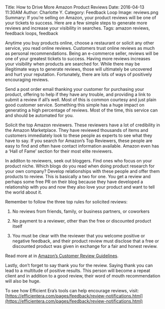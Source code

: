 Title: How to Drive More Amazon Product Reviews
Date: 2016-04-13 11:30AM
Author: Charlotte Y.
Category: Feedback Loop
Image: reviews.png
Summary: If you’re selling on Amazon, your product reviews will be one of your tickets to success. Here are a few simple steps to generate more reviews and increase your visibility in searches.
Tags: amazon reviews, feedback loops, feedback

Anytime you buy products online, choose a restaurant or solicit any other service, you read online reviews. Customers trust online reviews as much as personal recommendations. Being an e-commerce seller, reviews will be one of your greatest tickets to success. Having more reviews increases your visibility when products are searched for. While there may be illegitimate ways to generate reviews, those will ultimately be uncovered and hurt your reputation. Fortunately, there are lots of ways of positively encouraging reviews.

Send a post order email thanking your customer for purchasing your product, offering to help if they have any trouble, and providing a link to submit a review if all’s well. Most of this is common courtesy and just plain good customer service. Something this simple has a huge impact on generating a high percentage of reviews. Most of the time, this service can and should be automated for you.

Solicit the top Amazon reviewers. These reviewers have a lot of credibility in the Amazon Marketplace. They have reviewed thousands of items and customers immediately look to these people as experts to see what they have to say. If you search for Amazon’s Top Reviewers, these people are easy to find and often have contact information available. Amazon even has a ‘Hall of Fame’ section for their most elite reviewers.  

In additon to reviewers, seek out bloggers. Find ones who focus on your product niche. Which blogs do you read when doing product research for your own company? Develop relationships with these people and offer them products to review. This is basically a two for one. You get a review and perhaps some free PR on their blog because they have developed a relationship with you and now they also love your product and want to tell the world about it.

Remember to follow the three top rules for solicited reviews:  

1. No reviews from friends, family, or business partners, or coworkers

2. No payment to a reviewer, other than the free or discounted product itself

3. You must be clear with the reviewer that you welcome positive or negative feedback, and their product review must disclose that a free or discounted product was given in exchange for a fair and honest review.

Read more at in [Amazon’s Customer Review Guidelines](http://www.amazon.com/gp/help/customer/display.html/ref=amb_link_47889982_1?ie=UTF8&nodeId=201602680&pf_rd_m=ATVPDKIKX0DER&pf_rd_s=center-1&pf_rd_r=03KFK9R11EDEN6FYT045&pf_rd_t=7001&pf_rd_p=2338627022&pf_rd_i=customer-reviews-guidelines).

Lastly, don’t forget to say thank you for the review. Saying thank you can lead to a multitude of positive results. This person will become a repeat client and in addition to a good review, their word of mouth recommendation will also be huge.  

To see how Efficient Era’s tools can help encourage reviews, visit: [https://efficientera.com/pages/feedback/review-notifications.html](https://efficientera.com/pages/feedback/review-notifications.html)

